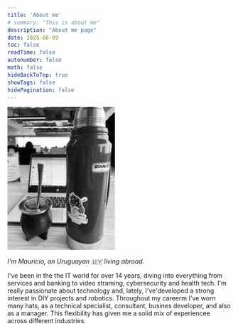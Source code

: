 ```yaml
---
title: 'About me'
# summary: "This is about me"
description: "About me page"
date: 2025-06-09
toc: false
readTime: false
autonumber: false
math: false
hideBackToTop: true
showTags: false
hidePagination: false
---
```


![Your Image Description](/images/about/mate.jpeg)

*I'm Mauricio, an Uruguayan 🇺🇾 living abroad.* 

I've been in the the IT world for over 14 years, diving into everything from services and banking to video straming, cybersecurity and health tech. I'm really passionate about technology and, lately, I've'developed a strong interest in DIY projects and robotics.
Throughout my careerm I've worn many hats, as a technical specialist, consultant, busines developer, and also as a manager. This flexibility has given me a solid mix of experiencee across different industries.
